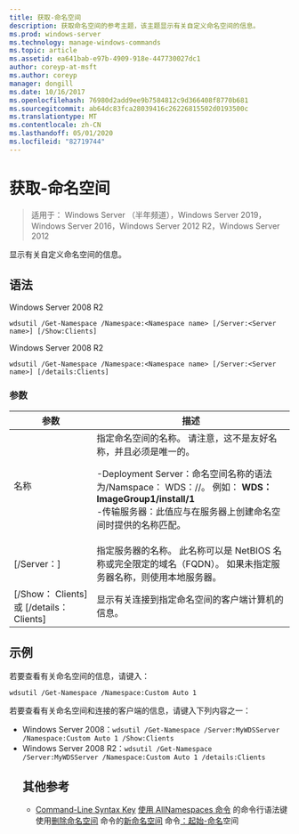 ```yaml
---
title: 获取-命名空间
description: 获取命名空间的参考主题，该主题显示有关自定义命名空间的信息。
ms.prod: windows-server
ms.technology: manage-windows-commands
ms.topic: article
ms.assetid: ea641bab-e97b-4909-918e-447730027dc1
author: coreyp-at-msft
ms.author: coreyp
manager: dongill
ms.date: 10/16/2017
ms.openlocfilehash: 76980d2add9ee9b7584812c9d366408f8770b681
ms.sourcegitcommit: ab64dc83fca28039416c26226815502d0193500c
ms.translationtype: MT
ms.contentlocale: zh-CN
ms.lasthandoff: 05/01/2020
ms.locfileid: "82719744"
---
```

# <a name="get-namespace"></a>获取-命名空间

> 适用于： Windows Server （半年频道），Windows Server 2019，Windows Server 2016，Windows Server 2012 R2，Windows Server 2012

显示有关自定义命名空间的信息。

## <a name="syntax"></a>语法
Windows Server 2008 R2
```
wdsutil /Get-Namespace /Namespace:<Namespace name> [/Server:<Server name>] [/Show:Clients]
```
Windows Server 2008 R2
```
wdsutil /Get-Namespace /Namespace:<Namespace name> [/Server:<Server name>] [/details:Clients]
```
### <a name="parameters"></a>参数

|               参数               |                                                                                                                                                                                         描述                                                                                                                                                                                          |
|---------------------------------------|----------------------------------------------------------------------------------------------------------------------------------------------------------------------------------------------------------------------------------------------------------------------------------------------------------------------------------------------------------------------------------------------|
|      名称<Namespace name>      | 指定命名空间的名称。 请注意，这不是友好名称，并且必须是唯一的。<p>-Deployment Server：命名空间名称的语法为/Namspace： WDS：<ImageGroup>/<ImageName>/<Index>。 例如： **WDS： ImageGroup1/install/1**<br />-传输服务器：此值应与在服务器上创建命名空间时提供的名称匹配。 |
|        [/Server：<Server name>]        |                                                                                                             指定服务器的名称。 此名称可以是 NetBIOS 名称或完全限定的域名（FQDN）。 如果未指定服务器名称，则使用本地服务器。                                                                                                              |
| [/Show： Clients] 或 [/details： Clients] |                                                                                                                                                  显示有关连接到指定命名空间的客户端计算机的信息。                                                                                                                                                  |

## <a name="examples"></a>示例
若要查看有关命名空间的信息，请键入：
```
wdsutil /Get-Namespace /Namespace:Custom Auto 1
```
若要查看有关命名空间和连接的客户端的信息，请键入下列内容之一：
- Windows Server 2008：`wdsutil /Get-Namespace /Server:MyWDSServer /Namespace:Custom Auto 1 /Show:Clients`
- Windows Server 2008 R2：`wdsutil /Get-Namespace /Server:MyWDSServer /Namespace:Custom Auto 1 /details:Clients`
  ## <a name="additional-references"></a>其他参考
  - [Command-Line Syntax Key](command-line-syntax-key.md)
  [使用 AllNamespaces 命令](using-the-get-allnamespaces-command.md)
  的命令行语法键使用[删除命名空间](using-the-remove-namespace-command.md)
  命令的[新命名空间](using-the-new-namespace-command.md)
  命令[：起始-命名](subcommand-start-namespace.md)空间
